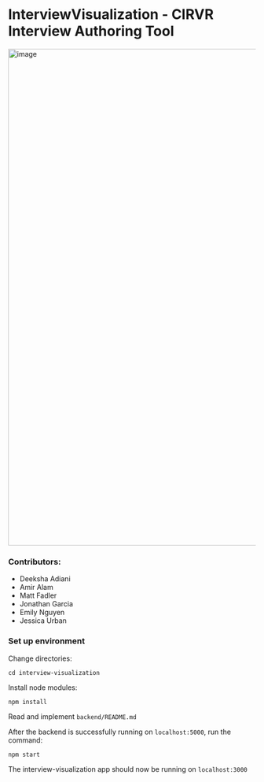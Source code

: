 # InterviewVisualization - CIRVR Interview Authoring Tool

<img width="1009" alt="image" src="https://github.com/jonathangarciaalamilla/Interview-Visualization/assets/83881637/52bfdecc-8f97-4a46-a706-b4249c5f90a4">

### Contributors:
- Deeksha Adiani  
- Amir Alam  
- Matt Fadler  
- Jonathan Garcia  
- Emily Nguyen  
- Jessica Urban   

### __Set up environment__

Change directories:

`cd interview-visualization`

Install node modules:

`npm install`

Read and implement `backend/README.md`

After the backend is successfully running on `localhost:5000`, run the command:

`npm start`

The interview-visualization app should now be running on `localhost:3000`

